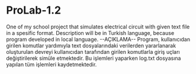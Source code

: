 # ProLab-1.2
One of my school project that simulates electrical circuit with given text file in a spesific format.
Description will be in Turkish language, because program developed in local language.
--AÇIKLAMA--
Program, kullanıcıdan girilen komutlar yardımıyla text dosyalarındaki verilerden yararlanarak oluşturulan devreyi kullanıcıdan tarafından girilen komutlarla giriş uçları değiştirilerek simüle etmektedir. Bu işlemleri yaparken log.txt dosyasına yapılan tüm işlemleri kaydetmektedir.
